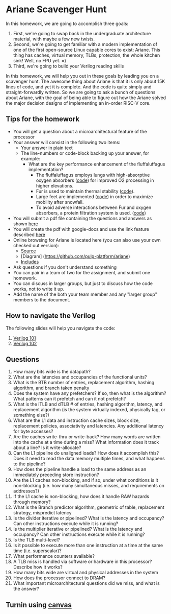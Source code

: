 # Ariane Scavenger Hunt

In this homework, we are going to accomplish three goals:

1. First, we're going to swap back in the undergraduate architecture material, with maybe a few new twists.
2. Second, we're going to get familiar with a modern implementation of one of the first open-source Linux capable cores to exist: Ariane.
   This thing has caches, virtual memory, TLBs, protection, the whole kitchen sink! Well, no FPU yet. =)
3. Third, we're going to build your Verilog reading skills

In this homework, we will help you out in these goals by leading you on a scavenger hunt. The awesome thing about Ariane
is that it is only about 15K lines of code, and yet it is complete. And the code is quite simply and straight-forwardly written.
So we are going to ask a bunch of questions about Ariane, with the goal of being able to figure out how the Ariane
solved the major decision designs of implementing an in-order RISC-V core.

## Tips for the homework

* You will get a question about a microarchitectural feature of the processor
* Your answer will consist in the following two items:
    * Your answer in plain text
    * The line-numbers or code-block backing up your answer, for example:
        * What are the key performance enhancement of the fluffaluffagus implementation?
            * The fluffaluffagus employs lungs with high-absorptive oxygen absorbers ([code](https://github.com/pulp-platform/ariane/blob/master/src/ariane.sv#L653)) for improved O2 processing in higher elevations.
            * Fur is used to maintain thermal stability  ([code](https://github.com/pulp-platform/ariane/blob/master/src/ariane.sv#L251)). 
            * Large feet are implemented ([code](https://github.com/pulp-platform/ariane/blob/master/src/ariane.sv#L651)) in order to maximize mobility after snowfall.
            * To avoid adverse interactions between Fur and oxygen absorbers, a protein filtration system is used. ([code](https://github.com/pulp-platform/ariane/blob/master/src/ariane.sv#L251))
* You will submit a pdf file containing the questions and answers as shown [here](https://bitbucket.org/taylor-bsg/cse548-18sp-hw/src/master/hw1/hw1a_john_doe.pdf)
* You will create the pdf with google-docs and use the link feature described [here](https://support.google.com/docs/answer/45893?co=GENIE.Platform%3DDesktop&hl=en)
* Online browsing for Ariane is located here (you can also use your own checked out version):
    * [Source](https://github.com/pulp-platform/ariane/tree/master/src)
    * [Diagram] (https://github.com/pulp-platform/ariane)
    * [Includes](https://github.com/pulp-platform/ariane/tree/master/include)
* Ask questions if you don't understand something
* You can pair in a team of two for the assignment, and submit one homework.
* You can discuss in larger groups, but just to discuss how the code works, not to write it up.
* Add the name of the both your team member and any "larger group" members to the document.

## How to navigate the Verilog

The following slides will help you navigate the code:

1. [Verilog 101](https://courses.cs.washington.edu/courses/cse548/18sp/uwnetid/slides/verilog_1.pdf)
2. [Verilog 102](https://courses.cs.washington.edu/courses/cse548/18sp/uwnetid/slides/verilog_2.pdf)

## Questions

1. How many bits wide is the datapath?
2. What are the latencies and occupancies of the functional units?
3. What is the BTB number of entries, replacement algorithm, hashing algorithm, and branch taken penalty
4. Does the system have any prefetchers? If so, then what is the algorithm? What patterns can it prefetch and can it not prefetch?
5. What is the iTLB and dTLB # of entries, hashing algorithm, latency, and replacement algorithm (is the system virtually indexed, physically tag, or something else?)
6. What are the L1 data and instruction cache sizes, block size, replacement policies, associativity and latencies. Any additional latency for byte accesses?
7. Are the caches write-thru or write-back? How many words are written into the cache at a time during a miss? What information does it track about a line? Is it write-allocate?
8. Can the L1 pipeline do unaligned loads? How does it accomplish this? Does it need to read the data memory multiple times, and what happens to the pipeline?
9. How does the pipeline handle a load to the same address as an immediately preceding store instruction?
10. Are the L1 caches non-blocking, and if so, under what conditions is it non-blocking (i.e. how many simultaneous misses, and requirements on addresses?)
11.  If the L1 cache is non-blocking, how does it handle RAW hazards through memory?
12. What is the Branch predictor algorithm, geometric of table, replacement strategy, mispredict latency
13. Is the divider iterative or pipelined? What is the latency and occupancy? Can other instructions execute while it is running?
14. Is the multiplier iterative or pipelined? What is the latency and occupancy? Can other instructions execute while it is running?
15. Is the TLB multi-level?
16. Is it possible to execute more than one instruction at a time at the same time (i.e. superscalar)?
17. What performance counters available? 
18. A TLB miss is handled via software or hardware in this processor? Describe how it works?
19. How many bits wide are virtual and physical addresses in the system
20. How does the processor connect to DRAM?
21. What important microarchitectural questions did we miss, and what is the answer?

## Turnin using [canvas](https://canvas.uw.edu/courses/1199347/assignments/4191655)